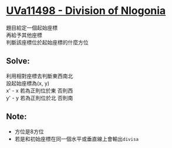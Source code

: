 # [UVa11498 - Division of Nlogonia](https://onlinejudge.org/index.php?option=com_onlinejudge&Itemid=8&category=24&page=show_problem&problem=2493)

題目給定一個起始座標  
再給予其他座標  
判斷該座標位於起始座標的什麼方位

## Solve:  
利用相對座標去判斷東西南北  
設起始座標為(x, y)  
x' - x 若為正則位於東 否則西  
y' - y 若為正則位於北 否則南

## Note:  
- 方位是8方位
- 若是和初始座標在同一個水平或垂直線上會輸出`divisa`